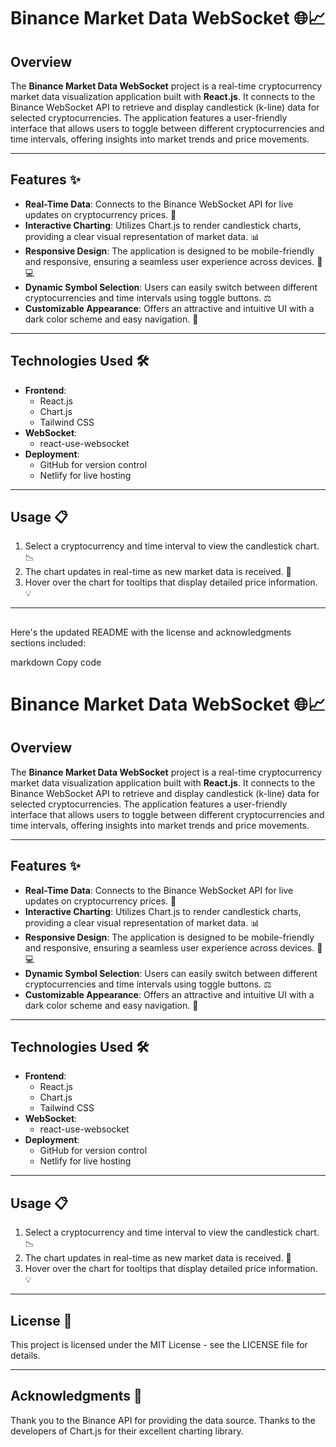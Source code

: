 # Binance Market Data WebSocket 🌐📈

## Overview

The **Binance Market Data WebSocket** project is a real-time cryptocurrency market data visualization application built with **React.js**. It connects to the Binance WebSocket API to retrieve and display candlestick (k-line) data for selected cryptocurrencies. The application features a user-friendly interface that allows users to toggle between different cryptocurrencies and time intervals, offering insights into market trends and price movements.

---

## Features ✨

- **Real-Time Data**: Connects to the Binance WebSocket API for live updates on cryptocurrency prices. 🔄
- **Interactive Charting**: Utilizes Chart.js to render candlestick charts, providing a clear visual representation of market data. 📊
- **Responsive Design**: The application is designed to be mobile-friendly and responsive, ensuring a seamless user experience across devices. 📱💻
- **Dynamic Symbol Selection**: Users can easily switch between different cryptocurrencies and time intervals using toggle buttons. ⚖️
- **Customizable Appearance**: Offers an attractive and intuitive UI with a dark color scheme and easy navigation. 🎨

---

## Technologies Used 🛠️

- **Frontend**: 
  - React.js 
  - Chart.js 
  - Tailwind CSS
- **WebSocket**: 
  - react-use-websocket
- **Deployment**: 
  - GitHub for version control 
  - Netlify for live hosting

---

## Usage 📋

1. Select a cryptocurrency and time interval to view the candlestick chart. 📉
2. The chart updates in real-time as new market data is received. 🔄
3. Hover over the chart for tooltips that display detailed price information. 💡

---

## 
Here's the updated README with the license and acknowledgments sections included:

markdown
Copy code
# Binance Market Data WebSocket 🌐📈

## Overview

The **Binance Market Data WebSocket** project is a real-time cryptocurrency market data visualization application built with **React.js**. It connects to the Binance WebSocket API to retrieve and display candlestick (k-line) data for selected cryptocurrencies. The application features a user-friendly interface that allows users to toggle between different cryptocurrencies and time intervals, offering insights into market trends and price movements.

---

## Features ✨

- **Real-Time Data**: Connects to the Binance WebSocket API for live updates on cryptocurrency prices. 🔄
- **Interactive Charting**: Utilizes Chart.js to render candlestick charts, providing a clear visual representation of market data. 📊
- **Responsive Design**: The application is designed to be mobile-friendly and responsive, ensuring a seamless user experience across devices. 📱💻
- **Dynamic Symbol Selection**: Users can easily switch between different cryptocurrencies and time intervals using toggle buttons. ⚖️
- **Customizable Appearance**: Offers an attractive and intuitive UI with a dark color scheme and easy navigation. 🎨

---

## Technologies Used 🛠️

- **Frontend**: 
  - React.js 
  - Chart.js 
  - Tailwind CSS
- **WebSocket**: 
  - react-use-websocket
- **Deployment**: 
  - GitHub for version control 
  - Netlify for live hosting

---

## Usage 📋

1. Select a cryptocurrency and time interval to view the candlestick chart. 📉
2. The chart updates in real-time as new market data is received. 🔄
3. Hover over the chart for tooltips that display detailed price information. 💡

---

## License 📝
This project is licensed under the MIT License - see the LICENSE file for details.

---

## Acknowledgments 🙏
Thank you to the Binance API for providing the data source.
Thanks to the developers of Chart.js for their excellent charting library.

